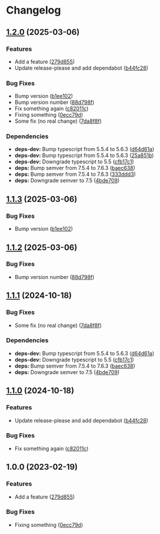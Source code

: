 # Changelog

## [1.2.0](https://github.com/WIStudent/release-please-demo/compare/v1.1.3...v1.2.0) (2025-03-06)


### Features

* Add a feature ([279d855](https://github.com/WIStudent/release-please-demo/commit/279d8553c4d9b8f9c5deb711f1ad0d8847f1c462))
* Update release-please and add dependabot ([b44fc28](https://github.com/WIStudent/release-please-demo/commit/b44fc2864ef2c80a4073d43f4377518eceadf3b4))


### Bug Fixes

* Bump version ([b1ee102](https://github.com/WIStudent/release-please-demo/commit/b1ee102ddc27802895fbf6be7ef4f6a96e8b6f20))
* Bump version number ([88d798f](https://github.com/WIStudent/release-please-demo/commit/88d798f952fa6c81c8e3089851a7285be5965d0d))
* Fix something again ([c82011c](https://github.com/WIStudent/release-please-demo/commit/c82011cfb5e3d0bccc3c93497862d9072e19cabc))
* Fixing something ([0ecc79d](https://github.com/WIStudent/release-please-demo/commit/0ecc79d68ffd3f6a6f9370e636e5fcd1d093f419))
* Some fix (no real change) ([7da8f8f](https://github.com/WIStudent/release-please-demo/commit/7da8f8f48198d52edd09abfdb9851f2c8b085426))


### Dependencies

* **deps-dev:** Bump typescript from 5.5.4 to 5.6.3 ([d64d61a](https://github.com/WIStudent/release-please-demo/commit/d64d61af674f60f27f310e9a7ba24a1da2e50719))
* **deps-dev:** Bump typescript from 5.5.4 to 5.6.3 ([25a851b](https://github.com/WIStudent/release-please-demo/commit/25a851ba6ea358a26dd1ffb69f3eab6cb81d21e0))
* **deps-dev:** Downgrade typescript to 5.5 ([cfb17c1](https://github.com/WIStudent/release-please-demo/commit/cfb17c1dbe52d44ab65fe37eae67fc2f88364d00))
* **deps:** Bump semver from 7.5.4 to 7.6.3 ([baec638](https://github.com/WIStudent/release-please-demo/commit/baec638dc9f329da7521fd3ba354b2df37d46ce0))
* **deps:** Bump semver from 7.5.4 to 7.6.3 ([333ddd3](https://github.com/WIStudent/release-please-demo/commit/333ddd3b2255e338c0a4e0bbb2c88a1af2a59b4a))
* **deps:** Downgrade semver to 7.5 ([4bde709](https://github.com/WIStudent/release-please-demo/commit/4bde7097fc1012beabe99e2e38a07e7c7f5be8b7))

## [1.1.3](https://github.com/WIStudent/release-please-demo/compare/v1.1.2...v1.1.3) (2025-03-06)


### Bug Fixes

* Bump version ([b1ee102](https://github.com/WIStudent/release-please-demo/commit/b1ee102ddc27802895fbf6be7ef4f6a96e8b6f20))

## [1.1.2](https://github.com/WIStudent/release-please-demo/compare/v1.1.1...v1.1.2) (2025-03-06)


### Bug Fixes

* Bump version number ([88d798f](https://github.com/WIStudent/release-please-demo/commit/88d798f952fa6c81c8e3089851a7285be5965d0d))

## [1.1.1](https://github.com/WIStudent/release-please-demo/compare/v1.1.0...v1.1.1) (2024-10-18)


### Bug Fixes

* Some fix (no real change) ([7da8f8f](https://github.com/WIStudent/release-please-demo/commit/7da8f8f48198d52edd09abfdb9851f2c8b085426))


### Dependencies

* **deps-dev:** Bump typescript from 5.5.4 to 5.6.3 ([d64d61a](https://github.com/WIStudent/release-please-demo/commit/d64d61af674f60f27f310e9a7ba24a1da2e50719))
* **deps-dev:** Downgrade typescript to 5.5 ([cfb17c1](https://github.com/WIStudent/release-please-demo/commit/cfb17c1dbe52d44ab65fe37eae67fc2f88364d00))
* **deps:** Bump semver from 7.5.4 to 7.6.3 ([baec638](https://github.com/WIStudent/release-please-demo/commit/baec638dc9f329da7521fd3ba354b2df37d46ce0))
* **deps:** Downgrade semver to 7.5 ([4bde709](https://github.com/WIStudent/release-please-demo/commit/4bde7097fc1012beabe99e2e38a07e7c7f5be8b7))

## [1.1.0](https://github.com/WIStudent/release-please-demo/compare/v1.0.0...v1.1.0) (2024-10-18)


### Features

* Update release-please and add dependabot ([b44fc28](https://github.com/WIStudent/release-please-demo/commit/b44fc2864ef2c80a4073d43f4377518eceadf3b4))


### Bug Fixes

* Fix something again ([c82011c](https://github.com/WIStudent/release-please-demo/commit/c82011cfb5e3d0bccc3c93497862d9072e19cabc))

## 1.0.0 (2023-02-19)


### Features

* Add a feature ([279d855](https://github.com/WIStudent/release-please-demo/commit/279d8553c4d9b8f9c5deb711f1ad0d8847f1c462))


### Bug Fixes

* Fixing something ([0ecc79d](https://github.com/WIStudent/release-please-demo/commit/0ecc79d68ffd3f6a6f9370e636e5fcd1d093f419))
